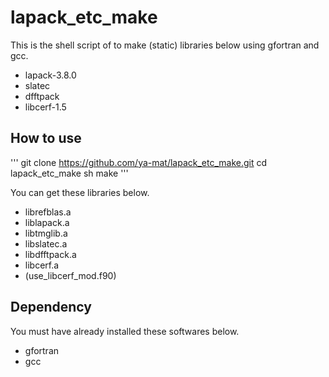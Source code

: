 # lapack_etc_make

This is the shell script of to make (static) libraries below using gfortran and gcc.

- lapack-3.8.0
- slatec
- dfftpack
- libcerf-1.5

## How to use

'''
git clone https://github.com/ya-mat/lapack_etc_make.git
cd lapack_etc_make
sh make
'''

You can get these libraries below.

- librefblas.a
- liblapack.a
- libtmglib.a
- libslatec.a
- libdfftpack.a
- libcerf.a
- (use_libcerf_mod.f90)

## Dependency

You must have already installed these softwares below.

- gfortran
- gcc


